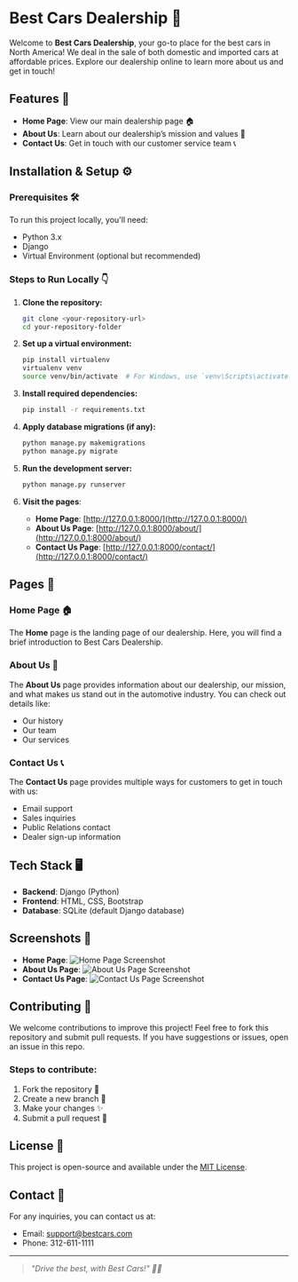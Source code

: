 # Best Cars Dealership 🚗

Welcome to **Best Cars Dealership**, your go-to place for the best cars in North America! We deal in the sale of both domestic and imported cars at affordable prices. Explore our dealership online to learn more about us and get in touch!

## Features 📑
- **Home Page**: View our main dealership page 🏠
- **About Us**: Learn about our dealership’s mission and values 📜
- **Contact Us**: Get in touch with our customer service team 📞

## Installation & Setup ⚙️

### Prerequisites 🛠️
To run this project locally, you'll need:
- Python 3.x
- Django
- Virtual Environment (optional but recommended)

### Steps to Run Locally 👇

1. **Clone the repository:**
    ```bash
    git clone <your-repository-url>
    cd your-repository-folder
    ```

2. **Set up a virtual environment:**
    ```bash
    pip install virtualenv
    virtualenv venv
    source venv/bin/activate  # For Windows, use `venv\Scripts\activate`
    ```

3. **Install required dependencies:**
    ```bash
    pip install -r requirements.txt
    ```

4. **Apply database migrations (if any):**
    ```bash
    python manage.py makemigrations
    python manage.py migrate
    ```

5. **Run the development server:**
    ```bash
    python manage.py runserver
    ```

6. **Visit the pages**:
   - **Home Page**: [http://127.0.0.1:8000/](http://127.0.0.1:8000/)
   - **About Us Page**: [http://127.0.0.1:8000/about/](http://127.0.0.1:8000/about/)
   - **Contact Us Page**: [http://127.0.0.1:8000/contact/](http://127.0.0.1:8000/contact/)

## Pages 📄

### **Home Page** 🏠
The **Home** page is the landing page of our dealership. Here, you will find a brief introduction to Best Cars Dealership.

### **About Us** 📜
The **About Us** page provides information about our dealership, our mission, and what makes us stand out in the automotive industry. You can check out details like:
- Our history
- Our team
- Our services

### **Contact Us** 📞
The **Contact Us** page provides multiple ways for customers to get in touch with us:
- Email support
- Sales inquiries
- Public Relations contact
- Dealer sign-up information

## Tech Stack 🖥️

- **Backend**: Django (Python)
- **Frontend**: HTML, CSS, Bootstrap
- **Database**: SQLite (default Django database)

## Screenshots 📸

- **Home Page**: ![Home Page Screenshot](assets/home_page.png)
- **About Us Page**: ![About Us Page Screenshot](assets/about_us.png)
- **Contact Us Page**: ![Contact Us Page Screenshot](assets/contact_us.png)

## Contributing 🤝

We welcome contributions to improve this project! Feel free to fork this repository and submit pull requests. If you have suggestions or issues, open an issue in this repo.

### Steps to contribute:
1. Fork the repository 🍴
2. Create a new branch 🌱
3. Make your changes ✨
4. Submit a pull request 🚀

## License 📄
This project is open-source and available under the [MIT License](LICENSE).

## Contact 📧
For any inquiries, you can contact us at:
- Email: [support@bestcars.com](mailto:support@bestcars.com)
- Phone: 312-611-1111

---

> *"Drive the best, with Best Cars!" 🚗💨*
